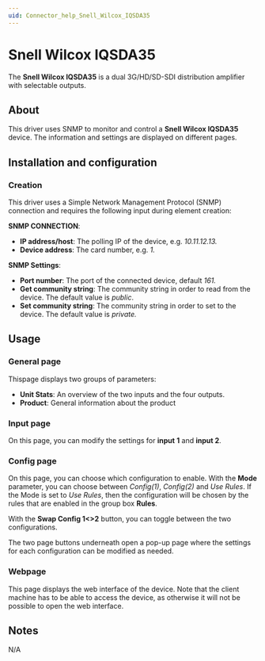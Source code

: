 ```yaml
---
uid: Connector_help_Snell_Wilcox_IQSDA35
---
```


# Snell Wilcox IQSDA35

The **Snell Wilcox IQSDA35** is a dual 3G/HD/SD-SDI distribution amplifier with selectable outputs.

## About

This driver uses SNMP to monitor and control a **Snell Wilcox IQSDA35** device. The information and settings are displayed on different pages.

## Installation and configuration

### Creation

This driver uses a Simple Network Management Protocol (SNMP) connection and requires the following input during element creation:

**SNMP CONNECTION**:

- **IP address/host**: The polling IP of the device, e.g. *10.11.12.13.*
- **Device address**: The card number, e.g. *1.*

**SNMP Settings**:

- **Port number**: The port of the connected device, default *161.*
- **Get community string**: The community string in order to read from the device. The default value is *public*.
- **Set community string**: The community string in order to set to the device. The default value is *private.*

## Usage

### General page

Thispage displays two groups of parameters:

- **Unit Stats**: An overview of the two inputs and the four outputs.
- **Product**: General information about the product

### Input page

On this page, you can modify the settings for **input** **1** and **input 2**.

### Config page

On this page, you can choose which configuration to enable. With the **Mode** parameter, you can choose between *Config(1)*, *Config(2)* and *Use Rules*. If the Mode is set to *Use Rules*, then the configuration will be chosen by the rules that are enabled in the group box **Rules**.

With the **Swap Config 1\<\>2** button, you can toggle between the two configurations.

The two page buttons underneath open a pop-up page where the settings for each configuration can be modified as needed.

### Webpage

This page displays the web interface of the device. Note that the client machine has to be able to access the device, as otherwise it will not be possible to open the web interface.

## Notes

N/A
